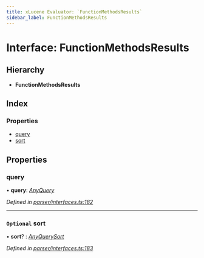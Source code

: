 ```yaml
---
title: xLucene Evaluator: `FunctionMethodsResults`
sidebar_label: FunctionMethodsResults
---
```


# Interface: FunctionMethodsResults

## Hierarchy

* **FunctionMethodsResults**

## Index

### Properties

* [query](functionmethodsresults.md#query)
* [sort](functionmethodsresults.md#optional-sort)

## Properties

###  query

• **query**: *[AnyQuery](../overview.md#anyquery)*

*Defined in [parser/interfaces.ts:182](https://github.com/terascope/teraslice/blob/d8feecc03/packages/xlucene-evaluator/src/parser/interfaces.ts#L182)*

___

### `Optional` sort

• **sort**? : *[AnyQuerySort](../overview.md#anyquerysort)*

*Defined in [parser/interfaces.ts:183](https://github.com/terascope/teraslice/blob/d8feecc03/packages/xlucene-evaluator/src/parser/interfaces.ts#L183)*
